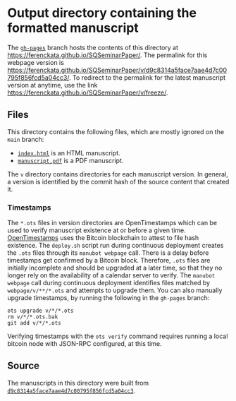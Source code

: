 # Output directory containing the formatted manuscript

The [`gh-pages`](https://github.com/ferenckata/SQSeminarPaper/tree/gh-pages) branch hosts the contents of this directory at <https://ferenckata.github.io/SQSeminarPaper/>.
The permalink for this webpage version is <https://ferenckata.github.io/SQSeminarPaper/v/d9c8314a5face7aae4d7c00795f856fcd5a04cc3/>.
To redirect to the permalink for the latest manuscript version at anytime, use the link <https://ferenckata.github.io/SQSeminarPaper/v/freeze/>.

## Files

This directory contains the following files, which are mostly ignored on the `main` branch:

+ [`index.html`](index.html) is an HTML manuscript.
+ [`manuscript.pdf`](manuscript.pdf) is a PDF manuscript.

The `v` directory contains directories for each manuscript version.
In general, a version is identified by the commit hash of the source content that created it.

### Timestamps

The `*.ots` files in version directories are OpenTimestamps which can be used to verify manuscript existence at or before a given time.
[OpenTimestamps](https://opentimestamps.org/) uses the Bitcoin blockchain to attest to file hash existence.
The `deploy.sh` script run during continuous deployment creates the `.ots` files through its `manubot webpage` call.
There is a delay before timestamps get confirmed by a Bitcoin block.
Therefore, `.ots` files are initially incomplete and should be upgraded at a later time, so that they no longer rely on the availability of a calendar server to verify.
The `manubot webpage` call during continuous deployment identifies files matched by `webpage/v/**/*.ots` and attempts to upgrade them.
You can also manually upgrade timestamps, by running the following in the `gh-pages` branch:

```shell
ots upgrade v/*/*.ots
rm v/*/*.ots.bak
git add v/*/*.ots
```

Verifying timestamps with the `ots verify` command requires running a local bitcoin node with JSON-RPC configured, at this time.

## Source

The manuscripts in this directory were built from
[`d9c8314a5face7aae4d7c00795f856fcd5a04cc3`](https://github.com/ferenckata/SQSeminarPaper/commit/d9c8314a5face7aae4d7c00795f856fcd5a04cc3).
